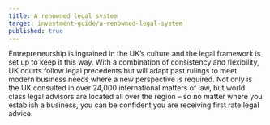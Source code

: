 ```yaml
---
title: A renowned legal system
target: investment-guide/a-renowned-legal-system
published: true
---
```


Entrepreneurship is ingrained in the UK’s culture and the legal framework is set up to keep it this way. With a combination of consistency and flexibility, UK courts follow legal precedents but will adapt past rulings to meet modern business needs where a new perspective is required. Not only is the UK consulted in over 24,000 international matters of law, but world class legal advisors are located all over the region – so no matter where you establish a business, you can be confident you are receiving first rate legal advice.
